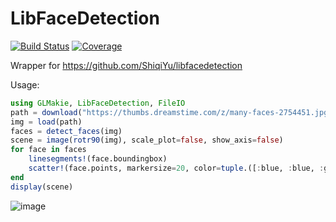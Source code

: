 # LibFaceDetection

[![Build Status](https://github.com/SimonDanisch/LibFaceDetection.jl/workflows/CI/badge.svg)](https://github.com/SimonDanisch/LibFaceDetection.jl/actions)
[![Coverage](https://codecov.io/gh/SimonDanisch/LibFaceDetection.jl/branch/master/graph/badge.svg)](https://codecov.io/gh/SimonDanisch/LibFaceDetection.jl)

Wrapper for https://github.com/ShiqiYu/libfacedetection

Usage:

```julia
using GLMakie, LibFaceDetection, FileIO
path = download("https://thumbs.dreamstime.com/z/many-faces-2754451.jpg", "faces.jpg")
img = load(path)
faces = detect_faces(img)
scene = image(rotr90(img), scale_plot=false, show_axis=false)
for face in faces
    linesegments!(face.boundingbox)
    scatter!(face.points, markersize=20, color=tuple.([:blue, :blue, :green, :red, :red], 0.4))
end
display(scene)
```

![image](https://user-images.githubusercontent.com/1010467/100922072-b4c29580-34dd-11eb-9c03-1c0310260f24.png)

